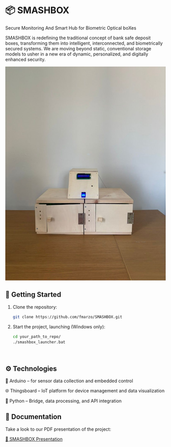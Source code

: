 # 📦 SMASHBOX

Secure Monitoring And Smart Hub for Biometric Optical boXes 

SMASHBOX is redefining the traditional concept of bank safe deposit boxes, transforming them into intelligent, interconnected, and biometrically secured systems. We are moving beyond static, conventional storage models to usher in a new era of dynamic, personalized, and digitally enhanced security.

![SMASHBOX](./Presentation/smashbox.jfif)

## 🚀 Getting Started

1. Clone the repository:
   ```bash
   git clone https://github.com/fmarzo/SMASHBOX.git
   
2. Start the project, launching (Windows only):

   ```bash
   cd your_path_to_repo/
   ./smashbox_launcher.bat

  
## ⚙️ Technologies

🧠 Arduino – for sensor data collection and embedded control

🌐 Thingsboard – IoT platform for device management and data visualization

🐍 Python – Bridge, data processing, and API integration

## 📑 Documentation

Take a look to our PDF presentation of the project: 

[📑 SMASHBOX Presentation](./Presentation/IoT&3D_Intelligent_Systems_project@UniversityofModenaAndReggioEmilia.pdf)

